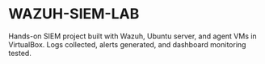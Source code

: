# WAZUH-SIEM-LAB
Hands-on SIEM project built with Wazuh, Ubuntu server, and agent VMs in VirtualBox. Logs collected, alerts generated, and dashboard monitoring tested.
